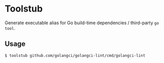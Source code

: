 # Toolstub

Generate executable alias for Go build-time dependencies / third-party `go tool`.

## Usage

```shellsession
$ toolstub github.com/golangci/golangci-lint/cmd/golangci-lint
```
